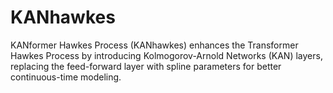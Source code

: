 # KANhawkes
KANformer Hawkes Process (KANhawkes) enhances the Transformer Hawkes Process by introducing Kolmogorov-Arnold Networks (KAN) layers, replacing the feed-forward layer with spline parameters for better continuous-time modeling.
